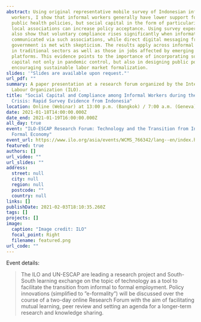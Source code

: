 ```yaml
---
abstract: Using original representative mobile survey of Indonesian informal
  workers, I show that informal workers generally have lower support for strict
  public health policies, but social capital in the form of particularistic
  local associations can increase policy acceptance. Using survey experiment, I
  also show that voluntary compliance rises significantly when information is
  communicated via such associations, while direct digital messaging from the
  government is met with skepticism. The results apply across informal workers
  in traditional sectors as well as those in jobs affected by emerging digital
  platforms. This evidence points to the importance of incorporating social
  capital not only in pandemic control, but also in designing public policies
  encouraging sustainable labor market formalization.
slides: '"Slides are available upon request."'
url_pdf: ""
summary: A paper presentation at a research forum organized by the International
  Labour Organization (ILO).
title: "Social Capital and Compliance among Informal Workers during the Covid-19
  Crisis: Rapid Survey Evidence from Indonesia"
location: Online (Webinar) at 13:00 p.m. (Bangkok) / 7:00 a.m. (Geneva)
date: 2021-01-18T14:00:00.000Z
date_end: 2021-01-19T16:00:00.000Z
all_day: true
event: "ILO-ESCAP Research Forum: Technology and the Transition from Informal to
  Formal Economy"
event_url: https://www.ilo.org/asia/events/WCMS_766342/lang--en/index.htm
featured: true
authors: []
url_video: ""
url_slides: ""
address:
  street: null
  city: null
  region: null
  postcode: ""
  country: null
links: []
publishDate: 2021-02-03T18:10:35.260Z
tags: []
projects: []
image:
  caption: "Image credit: ILO"
  focal_point: Right
  filename: featured.png
url_code: ""
---
```

Event details:

> The ILO and UN-ESCAP are leading a research project and South-South learning exchange on the topic of technology as a tool to facilitate the transition from informal to formal employment. Policy innovations (simplified to ”e-formality”) will be discussed over the course of a two-day online Research Forum with the aim of facilitating mutual learning, peer review and setting an agenda for a longer-term research and knowledge sharing.